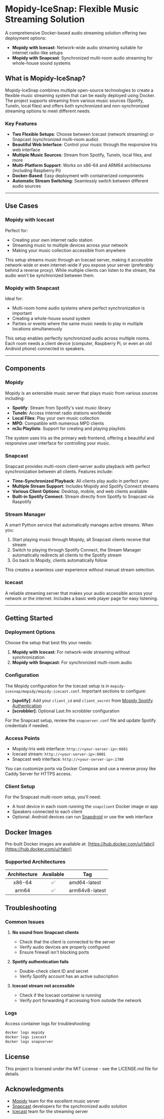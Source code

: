 # Mopidy-IceSnap: Flexible Music Streaming Solution

A comprehensive Docker-based audio streaming solution offering two deployment options:

- **Mopidy with Icecast**: Network-wide audio streaming suitable for internet radio-like setups
- **Mopidy with Snapcast**: Synchronized multi-room audio streaming for whole-house sound systems

## What is Mopidy-IceSnap?

Mopidy-IceSnap combines multiple open-source technologies to create a flexible music streaming system that can be easily deployed using Docker. The project supports streaming from various music sources (Spotify, TuneIn, local files) and offers both synchronized and non-synchronized streaming options to meet different needs.

### Key Features

- **Two Flexible Setups**: Choose between Icecast (network streaming) or Snapcast (synchronized multi-room audio)
- **Beautiful Web Interface**: Control your music through the responsive Iris web interface
- **Multiple Music Sources**: Stream from Spotify, TuneIn, local files, and more
- **Multi-Platform Support**: Works on x86-64 and ARM64 architectures (including Raspberry Pi)
- **Docker-Based**: Easy deployment with containerized components
- **Automatic Stream Switching**: Seamlessly switch between different audio sources

---

## Use Cases

### Mopidy with Icecast

Perfect for:
- Creating your own internet radio station
- Streaming music to multiple devices across your network
- Making your music collection accessible from anywhere

This setup streams music through an Icecast server, making it accessible network-wide or even internet-wide if you expose your server (preferably behind a reverse proxy). While multiple clients can listen to the stream, the audio won't be synchronized between them.

### Mopidy with Snapcast

Ideal for:
- Multi-room home audio systems where perfect synchronization is important
- Creating a whole-house sound system
- Parties or events where the same music needs to play in multiple locations simultaneously

This setup enables perfectly synchronized audio across multiple rooms. Each room needs a client device (computer, Raspberry Pi, or even an old Android phone) connected to speakers.

---

## Components

### Mopidy

Mopidy is an extensible music server that plays music from various sources including:

- **Spotify**: Stream from Spotify's vast music library
- **TuneIn**: Access internet radio stations worldwide
- **Local Files**: Play your own music collection
- **MPD**: Compatible with numerous MPD clients
- **m3u Playlists**: Support for creating and playing playlists

The system uses Iris as the primary web frontend, offering a beautiful and responsive user interface for controlling your music.

### Snapcast

Snapcast provides multi-room client-server audio playback with perfect synchronization between all clients. Features include:

- **Time-Synchronized Playback**: All clients play audio in perfect sync
- **Multiple Stream Support**: Includes Mopidy and Spotify Connect streams
- **Various Client Options**: Desktop, mobile, and web clients available
- **Built-in Spotify Connect**: Stream directly from Spotify to Snapcast via Raspotify

### Stream Manager

A smart Python service that automatically manages active streams. When you:

1. Start playing music through Mopidy, all Snapcast clients receive that stream
2. Switch to playing through Spotify Connect, the Stream Manager automatically redirects all clients to the Spotify stream
3. Go back to Mopidy, clients automatically follow

This creates a seamless user experience without manual stream selection.

### Icecast

A reliable streaming server that makes your audio accessible across your network or the internet. Includes a basic web player page for easy listening.

---

## Getting Started

### Deployment Options

Choose the setup that best fits your needs:

1. **Mopidy with Icecast**: For network-wide streaming without synchronization
2. **Mopidy with Snapcast**: For synchronized multi-room audio

### Configuration

The Mopidy configuration for the Icecast setup is in `mopidy-icesnap/mopidy/mopidy-icecast.conf`. Important sections to configure:

- **[spotify]**: Add your `client_id` and `client_secret` from [Mopidy Spotify Authentication](https://mopidy.com/ext/spotify/#authentication)
- **[scrobbler]**: Optional Last.fm scrobbler configuration

For the Snapcast setup, review the `snapserver.conf` file and update Spotify credentials if needed.

### Access Points

- Mopidy-Iris web interface: `http://<your-server-ip>:6681`
- Icecast stream: `http://<your-server-ip>:8001`
- Snapcast web interface: `http://<your-server-ip>:1780`

You can customize ports via Docker Compose and use a reverse proxy like Caddy Server for HTTPS access.

### Client Setup

For the Snapcast multi-room setup, you'll need:
- A host device in each room running the `snapclient` Docker image or app
- Speakers connected to each client
- Optional: Android devices can run [Snapdroid](https://play.google.com/store/apps/details?id=de.badaix.snapcast) or use the web interface

## Docker Images

Pre-built Docker images are available at: [https://hub.docker.com/u/rfabri](https://hub.docker.com/u/rfabri)

### Supported Architectures

| Architecture | Available | Tag             |
| :----------: | :-------: | --------------- |
|    x86-64    |    ✅     | amd64-latest   |
|    arm64     |    ✅     | arm64v8-latest |

## Troubleshooting

### Common Issues

1. **No sound from Snapcast clients**
   - Check that the client is connected to the server
   - Verify audio devices are properly configured
   - Ensure firewall isn't blocking ports

2. **Spotify authentication fails**
   - Double-check client ID and secret
   - Verify Spotify account has an active subscription

3. **Icecast stream not accessible**
   - Check if the Icecast container is running
   - Verify port forwarding if accessing from outside the network

### Logs
Access container logs for troubleshooting:
```bash
docker logs mopidy
docker logs icecast
docker logs snapserver
```

## License
This project is licensed under the MIT License - see the LICENSE.md file for details.

## Acknowledgments
- [Mopidy](https://github.com/mopidy/mopidy) team for the excellent music server
- [Snapcast](https://github.com/badaix/snapcast) developers for the synchronized audio solution
- [Icecast](https://gitlab.xiph.org/xiph/icecast-server/) team for the streaming server
